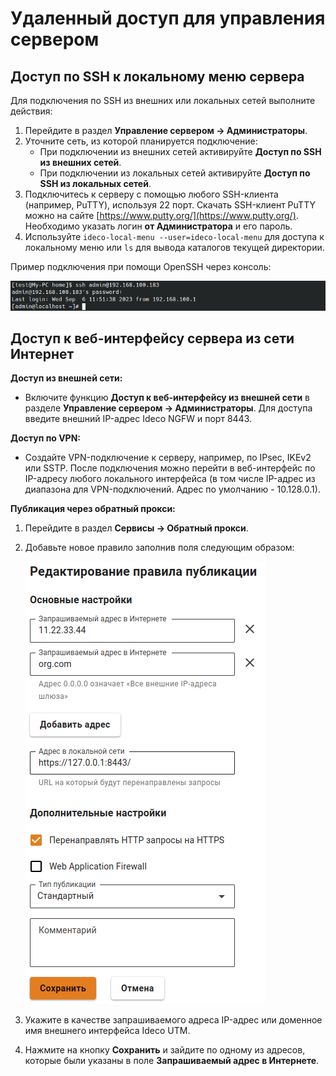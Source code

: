# Удаленный доступ для управления сервером

## Доступ по SSH к локальному меню сервера

Для подключения по SSH из внешних или локальных сетей выполните действия:

1. Перейдите в раздел **Управление сервером -> Администраторы**.
2. Уточните сеть, из которой планируется подключение:
   * При подключении из внешних сетей активируйте **Доступ по SSH из внешних сетей**.
   * При подключении из локальных сетей активируйте **Доступ по SSH из локальных сетей**.
3. Подключитесь к серверу с помощью любого SSH-клиента (например, PuTTY), используя 22 порт. Скачать SSH-клиент PuTTY можно на сайте [https://www.putty.org/](https://www.putty.org/). Необходимо указать логин **от Администратора** и его пароль.
4. Используйте `ideco-local-menu --user=ideco-local-menu` для доступа к локальному меню или `ls` для вывода каталогов текущей директории.

Пример подключения при помощи OpenSSH через консоль:

![](../.gitbook/assets/ssh-access1.png)

## Доступ к веб-интерфейсу сервера из сети Интернет

**Доступ из внешней сети:**

* Включите функцию **Доступ к веб-интерфейсу из внешней сети** в разделе **Управление сервером -> Администраторы**. Для доступа введите внешний IP-адрес Ideco NGFW и порт 8443.

**Доступ по VPN:**

* Создайте VPN-подключение к серверу, например, по IPsec, IKEv2 или SSTP. После подключения можно перейти в веб-интерфейс по IP-адресу любого локального интерфейса (в том числе IP-адрес из диапазона для VPN-подключений. Адрес по умолчанию - 10.128.0.1).

**Публикация через обратный прокси:**
1. Перейдите в раздел **Сервисы -> Обратный прокси**.
2. Добавьте новое правило заполнив поля следующим образом:
   
   ![](../.gitbook/assets/reverse-proxy-rule.png)

3. Укажите в качестве запрашиваемого адреса IP-адрес или доменное имя внешнего интерфейса Ideco UTM.
4. Нажмите на кнопку **Сохранить** и зайдите по одному из адресов, которые были указаны в поле **Запрашиваемый адрес в Интернете**.
